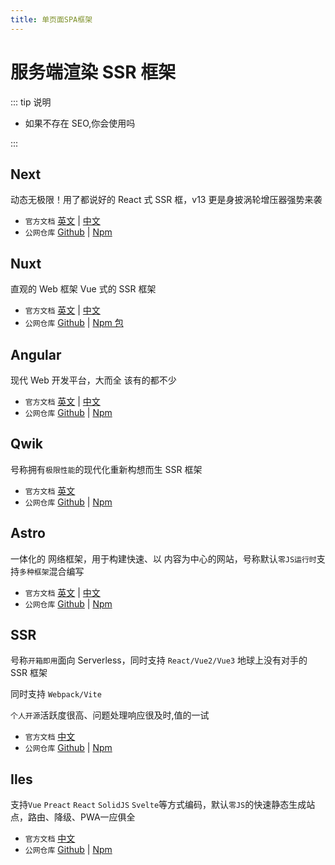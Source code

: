 ```yaml
---
title: 单页面SPA框架
---
```


# 服务端渲染 SSR 框架

::: tip 说明

-   如果不存在 SEO,你会使用吗

:::

## Next <ProjectBadge name='Next' starts='vercel/next.js' />

动态无极限！用了都说好的 React 式 SSR 框，v13 更是身披涡轮增压器强势来袭

-   `官方文档` [英文](https://nextjs.org) | [中文](https://www.nextjs.cn)
-   `公网仓库` [Github](https://github.com/vercel/next.js) | [Npm](https://www.npmjs.com/package/next)

## Nuxt <ProjectBadge name='Nuxt' starts='nuxt/framework' />

直观的 Web 框架 Vue 式的 SSR 框架

-   `官方文档` [英文](https://nuxt.com) | [中文](https://www.nuxtjs.org.cn/)
-   `公网仓库` [Github](https://github.com/nuxt/framework) | [Npm 包](https://www.npmjs.com/package/next)

## Angular <ProjectBadge name='Angular' starts='angular/angular' />

现代 Web 开发平台，大而全 该有的都不少

-   `官方文档` [英文](https://angular.io/guide/universal) | [中文](https://angular.cn/guide/universal)
-   `公网仓库` [Github](https://github.com/angular/angular) | [Npm](https://www.npmjs.com/package/@angular/core)

## Qwik <ProjectBadge name='Qwik' starts='BuilderIO/qwik' version='@builder.io/qwik' />

号称拥有`极限性能`的现代化重新构想而生 SSR 框架

-   `官方文档` [英文](https://qwik.builder.io)
-   `公网仓库` [Github](https://github.com/BuilderIO/qwik) | [Npm](https://www.npmjs.com/package/@builder.io/qwik)

## Astro <ProjectBadge name='Astro' starts='withastro/astro' />

一体化的 网络框架，用于构建快速、以 内容为中心的网站，号称默认`零JS运行时`支持`多种框架`混合编写

-   `官方文档` [英文](https://astro.build) | [中文](https://docs.astro.build/zh-cn/getting-started/)
-   `公网仓库` [Github](https://github.com/withastro/astro) | [Npm](https://www.npmjs.com/package/astro)

## SSR <ProjectBadge starts='zhangyuang/ssr' version='create-ssr-app' />

号称`开箱即用`面向 Serverless，同时支持 `React/Vue2/Vue3` 地球上没有对手的 SSR 框架

同时支持 `Webpack/Vite`

`个人开源`活跃度很高、问题处理响应很及时,值的一试

-   `官方文档` [中文](http://doc.ssr-fc.com/)
-   `公网仓库` [Github](https://github.com/zhangyuang/ssr) | [Npm](https://www.npmjs.com/package/create-ssr-app)

## Iles <ProjectBadge starts='ElMassimo/iles' version='create-ssr-app' />

支持`Vue` `Preact` `React` `SolidJS` `Svelte`等方式编码，默认`零JS`的快速静态生成站点，路由、降级、PWA一应俱全

-   `官方文档` [中文](https://iles.pages.dev/)
-   `公网仓库` [Github](https://github.com/ElMassimo/iles) | [Npm](https://www.npmjs.com/package/iles)
